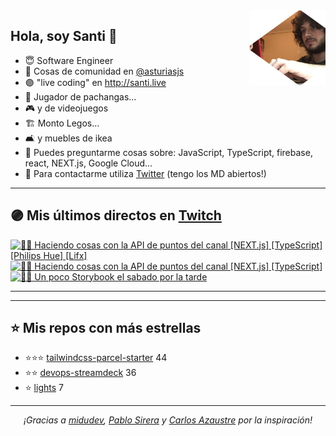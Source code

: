 <img height="120" align="right" src="./.github/avatar.png" />

## Hola, soy Santi 🚀

- 😇 Software Engineer
- 📅 Cosas de comunidad en [@asturiasjs](https://twitter.com/asturiasjs)
- 🟣 "live coding" en http://santi.live 
- 🏀 Jugador de pachangas...
- 🎮 y de videojuegos 
- 🏗 Monto Legos...
- 🛋 y muebles de ikea 
- 🤔 Puedes preguntarme cosas sobre: JavaScript, TypeScript, firebase, react, NEXT.js, Google Cloud...
- 📝 Para contactarme utiliza [Twitter](https://twitter.com/SantiMA10) (tengo los MD abiertos!)

---

## 🟣 Mis últimos directos en [Twitch](http://santi.live)

<a href='https://www.twitch.tv/videos/974922443' target='_blank'>
<img width='30%' src='https://static-cdn.jtvnw.net/cf_vods/dgeft87wbj63p/7bbef2f2c94a5e5ef319_santima10_41651614044_1617525199/thumb/thumb0-320x180.jpg' alt='🧑‍💻   Haciendo cosas con la API de puntos del canal [NEXT.js] [TypeScript] [Philips Hue] [Lifx]' />
</a><a href='https://www.twitch.tv/videos/972841958' target='_blank'>
<img width='30%' src='https://static-cdn.jtvnw.net/cf_vods/dgeft87wbj63p/f17d6d62340dd79ac7dc_santima10_41633407276_1617388581/thumb/thumb0-320x180.jpg' alt='🧑‍💻   Haciendo cosas con la API de puntos del canal [NEXT.js] [TypeScript]' />
</a><a href='https://www.twitch.tv/videos/956672549' target='_blank'>
<img width='30%' src='https://static-cdn.jtvnw.net/cf_vods/d2nvs31859zcd8/d8ee52136bb35557ba25_santima10_41489292652_1616263384/thumb/thumb0-320x180.jpg' alt='🧑‍💻 Un poco Storybook el sabado por la tarde' />
</a>

---

---

## ⭐️ Mis repos con más estrellas

- ⭐️⭐️⭐️ [tailwindcss-parcel-starter](https://github.com/SantiMA10/tailwindcss-parcel-starter) 44
- ⭐️⭐️ [devops-streamdeck](https://github.com/SantiMA10/devops-streamdeck) 36
- ⭐️ [lights](https://github.com/streamdevs/lights) 7

---

<p align="center">
<i>¡Gracias a <a href="https://github.com/midudev" target="_blank"> midudev</a>, <a href="https://github.com/pablosirera" taget="_blank">Pablo Sirera</a> y <a href="https://github.com/carlosazaustre" target="_blank">Carlos Azaustre</a> por la inspiración!</i>
</p>
